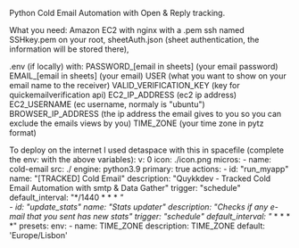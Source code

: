 Python Cold Email Automation with Open & Reply tracking.

What you need:
Amazon EC2 with nginx with a .pem ssh named SSHkey.pem on your root,
sheetAuth.json (sheet authentication, the information will be stored there),

.env (if locally) with:
    PASSWORD_[email in sheets] (your email password)
    EMAIL_[email in sheets] (your email)
    USER (what you want to show on your email name to the receiver)
    VALID_VERIFICATION_KEY (key for quickemailverification api)
    EC2_IP_ADDRESS (ec2 ip address)
    EC2_USERNAME (ec username, normaly is "ubuntu")
    BROWSER_IP_ADDRESS (the ip address the email gives to you so you can exclude the emails views by you)
    TIME_ZONE (your time zone in pytz format)

To deploy on the internet I used detaspace with this in spacefile (complete the env: with the above variables):
    v: 0
    icon: ./icon.png
    micros:
    - name: cold-email
        src: ./
        engine: python3.9
        primary: true
        actions:
        - id: "run_myapp"
            name: "[TRACKED] Cold Email"
            description: "Quykkdev - Tracked Cold Email Automation with smtp & Data Gather"
            trigger: "schedule"
            default_interval: "*/1440 * * * *"       
        - id: "update_stats"
            name: "Stats updater"
            description: "Checks if any e-mail that you sent has new stats"
            trigger: "schedule"
            default_interval: "* * * * *"
        presets:
        env:
            - name: TIME_ZONE
            description: TIME_ZONE
            default: 'Europe/Lisbon'      

